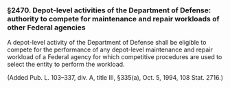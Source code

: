 ### §2470. Depot-level activities of the Department of Defense: authority to compete for maintenance and repair workloads of other Federal agencies ###

A depot-level activity of the Department of Defense shall be eligible to compete for the performance of any depot-level maintenance and repair workload of a Federal agency for which competitive procedures are used to select the entity to perform the workload.

(Added Pub. L. 103–337, div. A, title III, §335(a), Oct. 5, 1994, 108 Stat. 2716.)